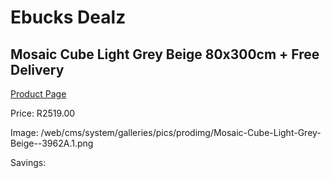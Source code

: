 
# Ebucks Dealz
## Mosaic Cube Light Grey Beige 80x300cm + Free Delivery
[Product Page](https://www.ebucks.com/web/shop/productSelected.do?prodId=1210590478&catId=1209942441)

Price: R2519.00

Image: /web/cms/system/galleries/pics/prodimg/Mosaic-Cube-Light-Grey-Beige--3962A.1.png

Savings: 


	